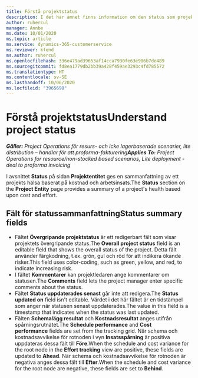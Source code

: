 ```yaml
---
title: Förstå projektstatus
description: I det här ämnet finns information om den status som projekt i Dynamics 365 Project Operations har tilldelats.
author: ruhercul
manager: Annbe
ms.date: 10/01/2020
ms.topic: article
ms.service: dynamics-365-customerservice
ms.reviewer: kfend
ms.author: ruhercul
ms.openlocfilehash: 336e479ad39653af14cca7930fe63e906b7de489
ms.sourcegitcommit: fd8ea1779db2bb39a428f459ae3293c4fd785572
ms.translationtype: HT
ms.contentlocale: sv-SE
ms.lasthandoff: 10/06/2020
ms.locfileid: "3965698"
---
```

# <a name="understand-project-status"></a><span data-ttu-id="c5fe9-103">Förstå projektstatus</span><span class="sxs-lookup"><span data-stu-id="c5fe9-103">Understand project status</span></span>

<span data-ttu-id="c5fe9-104">_**Gäller:** Project Operations för resurs- och icke lagerbaserade scenarier, lite distribution – handlar för att proforma-fakturering_</span><span class="sxs-lookup"><span data-stu-id="c5fe9-104">_**Applies To:** Project Operations for resource/non-stocked based scenarios, Lite deployment - deal to proforma invoicing_</span></span>


<span data-ttu-id="c5fe9-105">I avsnittet **Status** på sidan **Projektentitet** ges en sammanfattning av ett projekts hälsa baserat på kostnad och arbetsinsats.</span><span class="sxs-lookup"><span data-stu-id="c5fe9-105">The **Status** section on the **Project Entity** page provides a summary of a project's health based upon cost and effort.</span></span>


## <a name="status-summary-fields"></a><span data-ttu-id="c5fe9-106">Fält för statussammanfattning</span><span class="sxs-lookup"><span data-stu-id="c5fe9-106">Status summary fields</span></span>

- <span data-ttu-id="c5fe9-107">Fältet **Övergripande projektstatus** är ett redigerbart fält som visar projektets övergripande status.</span><span class="sxs-lookup"><span data-stu-id="c5fe9-107">The **Overall project status** field is an editable field that shows the overall status of the project.</span></span> <span data-ttu-id="c5fe9-108">Detta fält använder färgkodning, t.ex. grön, gul och röd för att indikera ökande risker.</span><span class="sxs-lookup"><span data-stu-id="c5fe9-108">This field uses color-coding, such as green, yellow, and red, to indicate increasing risk.</span></span> 
- <span data-ttu-id="c5fe9-109">I fältet **Kommentarer** kan projektledaren ange kommentarer om statusen.</span><span class="sxs-lookup"><span data-stu-id="c5fe9-109">The **Comments** field lets the project manager enter specific comments about the status.</span></span> 
- <span data-ttu-id="c5fe9-110">Fältet **Status uppdaterades senast** går inte att redigera.</span><span class="sxs-lookup"><span data-stu-id="c5fe9-110">The **Status updated on** field isn't editable.</span></span> <span data-ttu-id="c5fe9-111">Värdet i det här fältet är en tidstämpel som anger när statusen senast uppdaterades.</span><span class="sxs-lookup"><span data-stu-id="c5fe9-111">The value in this field is a timestamp that indicates when the status was last updated.</span></span>
- <span data-ttu-id="c5fe9-112">Fälten **Schemalägg resultat** och **Kostnadsresultat** anges utifrån spårningsrutnätet.</span><span class="sxs-lookup"><span data-stu-id="c5fe9-112">The **Schedule performance** and **Cost performance** fields are set from the tracking grid.</span></span> <span data-ttu-id="c5fe9-113">När schema och kostnadsavvikelse för rotnoden i vyn **Insatsspårning** är positiva uppdateras dessa fält till **Före**.</span><span class="sxs-lookup"><span data-stu-id="c5fe9-113">When the schedule and cost variance for the root node in the **Effort tracking** view are positive, these fields are updated to **Ahead**.</span></span> <span data-ttu-id="c5fe9-114">När schema och kostnadsavvikelse för rotnoden är negativa anges dessa fält till **Efter**.</span><span class="sxs-lookup"><span data-stu-id="c5fe9-114">When the schedule and cost variance for the root node are negative, these fields are set to **Behind**.</span></span>
